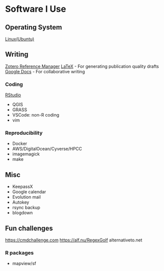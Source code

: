 # Software I Use

## Operating System

[Linux(Ubuntu)](https://www.ubuntu.com/)

## Writing
[Zotero Reference Manager](https://zotero.org)
[LaTeX](https://www.latex-project.org/about/) - For generating publication quality drafts
[Google Docs](https://docs.google.com) - For collaborative writing

### Coding
[RStudio](https://www.rstudio.com/products/rstudio/download/#download)
* QGIS 
* GRASS
* VSCode: non-R coding
* vim

### Reproducibility
* Docker
* AWS/DigitalOcean/Cyverse/HPCC
* imagemagick
* make

## Misc
* KeepassX
* Google calendar
* Evolution mail
* Autokey
* rsync backup
* blogdown

## Fun challenges

https://cmdchallenge.com
https://alf.nu/RegexGolf
alternativeto.net

### R packages

* mapview/sf
